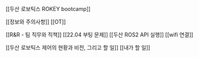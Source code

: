 [[두산 로보틱스 ROKEY bootcamp]]

[[정보와 주의사항]]
[[OT]]

[[R&R - 팀 직무와 직책]]
[[22.04 부팅 문제]]
[[두산 ROS2 API 실행]]
[[wifi 연결]]


[[두산 로보틱스 제어의 현황과 비전, 그리고 할 일]]
[[내가 할 일]]

